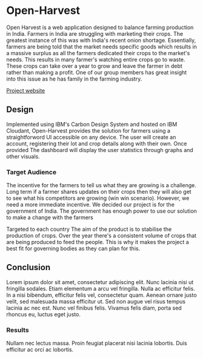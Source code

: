
# Open-Harvest
Open Harvest is a web application designed to balance farming production in India.
Farmers in India are struggling with marketing their crops. The greatest instance of this was with India's recent onion shortage. Essentially, farmers are being told that the market needs specific goods which results in a massive surplus as all the farmers dedicated their crops to the market's needs. This results in many farmer's watching entire crops go to waste. These crops can take over a year to grow and leave the farmer in debt rather than making a profit. One of our group members has great insight into this issue as he has family in the farming industry.

[Project website](https://pipeline1.mybluemix.net/)

## Design

Implemented using IBM's Carbon Design System and hosted on IBM Cloudant, Open-Harvest provides the solution for farmers using a straightforword UI accessible on any device. The user will create an account, registering their lot and crop details along with their own. Once provided The dashboard will display the user statistics  through graphs and other visuals. 

### Target Audience

The incentive for the farmers to tell us what they are growing is a challenge. Long term if a farmer shares updates on their crops then they will also get to see what his competitors are growing (win win scenario). However, we need a more immediate incentive. We decided our project is for the government of India. The government has enough power to use our solution to make a change with the farmers 


Targeted to each country
The aim of the product is to stabilise the production of crops.
Over the year there's a consistent volume of crops that are being produced to feed the people.
This is why it makes the project a best fit for governing bodies as they can plan for this. 


## Conclusion


Lorem ipsum dolor sit amet, consectetur adipiscing elit. Nunc lacinia nisi ut fringilla sodales. Etiam elementum a arcu vel fringilla. Nulla ac efficitur felis. In a nisi bibendum, efficitur felis vel, consectetur quam. Aenean ornare justo velit, sed malesuada massa efficitur ut. Sed non augue vel risus tempus lacinia ac nec est. Nunc vel finibus felis. Vivamus felis diam, porta sed rhoncus eu, luctus eget justo. 

### Results

Nullam nec lectus massa. Proin feugiat placerat nisi lacinia lobortis. Duis efficitur ac orci ac lobortis.

